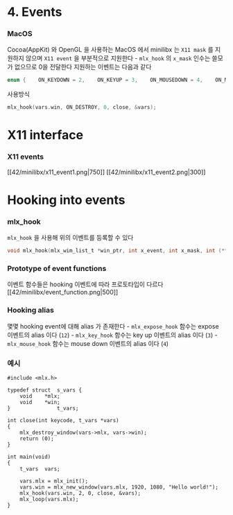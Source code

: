 # 4. Events

### MacOS

Cocoa(AppKit) 와 OpenGL 을 사용하는 MacOS 에서 minilibx 는 `X11 mask` 를 지원하지 않으며 `X11 event` 을 부분적으로 지원한다 - `mlx_hook` 의 `x_mask` 인수는 쓸모가 없으므로 0을 전달한다 지원하는 이벤트는 다음과 같다

```c
enum {    ON_KEYDOWN = 2,    ON_KEYUP = 3,    ON_MOUSEDOWN = 4,    ON_MOUSEUP = 5,    ON_MOUSEMOVE = 6,    ON_EXPOSE = 12,    ON_DESTROY = 17};
```

사용방식

```c
mlx_hook(vars.win, ON_DESTROY, 0, close, &vars);
```

# X11 interface

### X11 events

[[42/minilibx/x11_event1.png|750]] [[42/minilibx/x11_event2.png|300]]

# Hooking into events

### mlx_hook

`mlx_hook` 을 사용해 위의 이벤트를 등록할 수 있다

```c
void mlx_hook(mlx_wim_list_t *win_ptr, int x_event, int x_mask, int (*f)(), void *param)
```

### Prototype of event functions

이벤트 함수들은 hooking 이벤트에 따라 프로토타입이 다르다 [[42/minilibx/event_function.png|500]]

### Hooking alias

몇몇 hooking event에 대해 alias 가 존재한다 - `mlx_expose_hook` 함수는 expose 이벤트의 alias 이다 (`12`) - `mlx_key_hook` 함수는 key up 이벤트의 alias 이다 (`3`) - `mlx_mouse_hook` 함수는 mouse down 이벤트의 alias 이다 (`4`)

### 예시

```
#include <mlx.h>

typedef struct  s_vars {
    void    *mlx;
    void    *win;
}               t_vars;

int close(int keycode, t_vars *vars)
{
    mlx_destroy_window(vars->mlx, vars->win);
    return (0);
}

int main(void)
{
    t_vars  vars;

    vars.mlx = mlx_init();
    vars.win = mlx_new_window(vars.mlx, 1920, 1080, "Hello world!");
    mlx_hook(vars.win, 2, 0, close, &vars);
    mlx_loop(vars.mlx);
}
```